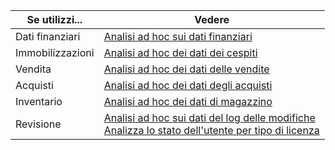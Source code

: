 | Se utilizzi... | Vedere |
| ------------------- | --- |
| Dati finanziari             | [Analisi ad hoc sui dati finanziari](../ad-hoc-analysis-finance.md) |
| Immobilizzazioni        | [Analisi ad hoc dei dati dei cespiti](../ad-hoc-analysis-fa.md) |
| Vendita               | [Analisi ad hoc dei dati delle vendite](../ad-hoc-analysis-sales.md) |
| Acquisti          | [Analisi ad hoc dei dati degli acquisti](../ad-hoc-analysis-purchasing.md) |
| Inventario           | [Analisi ad hoc dei dati di magazzino](../ad-hoc-analysis-inventory.md) |
| Revisione            | [Analisi ad hoc sui dati del log delle modifiche](../across-log-changes.md#analyze-data-in-the-change-log) <br> [Analizza lo stato dell'utente per tipo di licenza](../ui-how-users-permissions.md#analyze-user-status-by-license-type)
